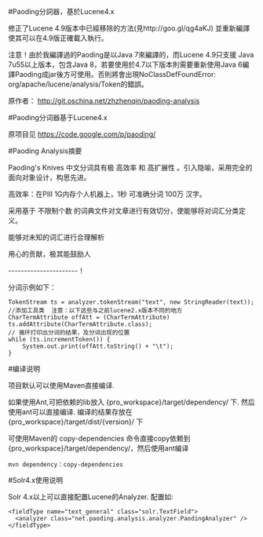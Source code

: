 #Paoding分詞器，基於Lucene4.x

修正了Lucene 4.9版本中已經移除的方法(見http://goo.gl/qg4aKJ)
並重新編譯使其可以在4.9版正確載入執行。

注意！由於我編譯過的Paoding是以Java 7來編譯的，而Lucene 4.9只支援 Java 7u55以上版本，包含Java 8，若要使用於4.7以下版本則需要重新使用Java 6編譯Paoding成jar後方可使用。否則將會出現NoClassDefFoundError: org/apache/lucene/analysis/Token<init>的錯誤。

原作者： http://git.oschina.net/zhzhenqin/paoding-analysis 

#Paoding分词器基于Lucene4.x

原项目见 https://code.google.com/p/paoding/

#Paoding Analysis摘要

Paoding's Knives 中文分词具有极 高效率 和 高扩展性 。引入隐喻，采用完全的面向对象设计，构思先进。

高效率：在PIII 1G内存个人机器上，1秒 可准确分词 100万 汉字。

采用基于 不限制个数 的词典文件对文章进行有效切分，使能够将对词汇分类定义。

能够对未知的词汇进行合理解析

用心的贡献，极其能鼓励人

----------------------！

分词示例如下：


    TokenStream ts = analyzer.tokenStream("text", new StringReader(text));
    //添加工具类  注意：以下这些与之前lucene2.x版本不同的地方
    CharTermAttribute offAtt = (CharTermAttribute) ts.addAttribute(CharTermAttribute.class);
    // 循环打印出分词的结果，及分词出现的位置
    while (ts.incrementToken()) {
        System.out.print(offAtt.toString() + "\t");
    }


#编译说明

项目默认可以使用Maven直接编译.

如果使用Ant,可把依赖的lib放入 {pro_workspace}/target/dependency/ 下. 然后使用ant可以直接编译.
编译的结果存放在 {pro_workspace}/target/dist/{version}/ 下


可使用Maven的 copy-dependencies 命令直接copy依赖到{pro_workspace}/target/dependency/，然后使用ant编译


    mvn dependency：copy-dependencies


#Solr4.x使用说明

Solr 4.x以上可以直接配置Lucene的Analyzer.
配置如:


    <fieldType name="text_general" class="solr.TextField">
      <analyzer class="net.paoding.analysis.analyzer.PaodingAnalyzer" />
    </fieldType>


